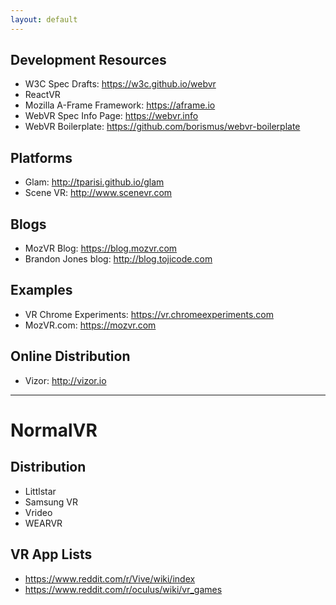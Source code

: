 ```yaml
---
layout: default
---
```


## Development Resources
- W3C Spec Drafts: <https://w3c.github.io/webvr>
- ReactVR
- Mozilla A-Frame Framework: <https://aframe.io>
- WebVR Spec Info Page: <https://webvr.info>
- WebVR Boilerplate: <https://github.com/borismus/webvr-boilerplate>

## Platforms
- Glam: <http://tparisi.github.io/glam>
- Scene VR: <http://www.scenevr.com>

## Blogs
- MozVR Blog: <https://blog.mozvr.com>
- Brandon Jones blog: <http://blog.tojicode.com>

## Examples
- VR Chrome Experiments: <https://vr.chromeexperiments.com>
- MozVR.com: <https://mozvr.com>

## Online Distribution
- Vizor: <http://vizor.io>

---

# NormalVR

## Distribution
- Littlstar
- Samsung VR
- Vrideo
- WEARVR

## VR App Lists
- https://www.reddit.com/r/Vive/wiki/index
- https://www.reddit.com/r/oculus/wiki/vr_games
